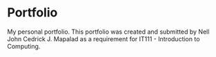 # Portfolio
My personal portfolio.
This portfolio was created and submitted by Nell John Cedrick J. Mapalad as a requirement for IT111 - Introduction to Computing.
